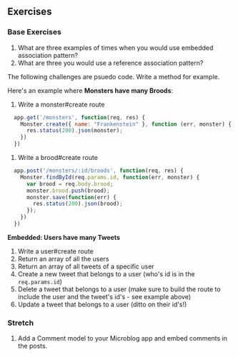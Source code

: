 ## Exercises

### Base Exercises

1. What are three examples of times when you would use embedded association pattern?
1. What are three you would use a reference association pattern?

The following challenges are psuedo code. Write a method for example.

Here's an example where **Monsters have many Broods**:

1. Write a monster#create route

  ```js
    app.get('/monsters', function(req, res) {
      Monster.create({ name: "Frankenstein" }, function (err, monster) {
        res.status(200).json(monster);
      })
    })
  ```

1. Write a brood#create route

  ```js
    app.post('/monsters/:id/broods', function(req, res) {
      Monster.findById(req.params.id, function(err, monster) {
        var brood = req.body.brood;
        monster.brood.push(brood);
        monster.save(function(err) {
          res.status(200).json(brood);
        });
      })
    })
  ```

**Embedded: Users have many Tweets**
1. Write a user#create route
1. Return an array of all the users
1. Return an array of all tweets of a specific user
1. Create a new tweet that belongs to a user (who's id is in the `req.params.id`)
1. Delete a tweet that belongs to a user (make sure to build the route to include the user and the tweet's id's - see example above)
1. Update a tweet that belongs to a user (ditto on their id's!)

### Stretch

1. Add a Comment model to your Microblog app and embed comments in the posts.
